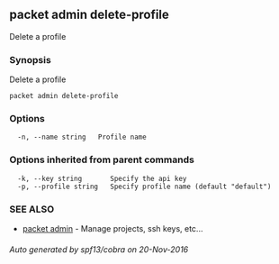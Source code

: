 ## packet admin delete-profile

Delete a profile

### Synopsis


Delete a profile

```
packet admin delete-profile
```

### Options

```
  -n, --name string   Profile name
```

### Options inherited from parent commands

```
  -k, --key string       Specify the api key
  -p, --profile string   Specify profile name (default "default")
```

### SEE ALSO
* [packet admin](packet_admin.md)	 - Manage projects, ssh keys, etc...

###### Auto generated by spf13/cobra on 20-Nov-2016
